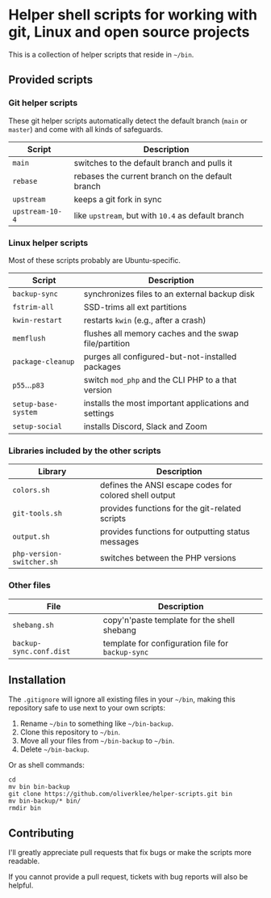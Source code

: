 # Helper shell scripts for working with git, Linux and open source projects

This is a collection of helper scripts that reside in `~/bin`.

## Provided scripts

### Git helper scripts

These git helper scripts automatically detect the default branch (`main` or `master`)
and come with all kinds of safeguards.

| Script            | Description                                        |
|-------------------|----------------------------------------------------|
| `main`            | switches to the default branch and pulls it        |
| `rebase`          | rebases the current branch on the default branch   |
| `upstream`        | keeps a git fork in sync                           |
| `upstream-10-4`   | like `upstream`, but with `10.4` as default branch |

### Linux helper scripts

Most of these scripts probably are Ubuntu-specific.

| Script              | Description                                           |
|---------------------|-------------------------------------------------------|
| `backup-sync`       | synchronizes files to an external backup disk         |
| `fstrim-all`        | SSD-trims all ext partitions                          |
| `kwin-restart`      | restarts `kwin` (e.g., after a crash)                 |
| `memflush`          | flushes all memory caches and the swap file/partition |
| `package-cleanup`   | purges all configured-but-not-installed packages      |
| `p55`…`p83`         | switch `mod_php` and the CLI PHP to a that version    |
| `setup-base-system` | installs the most important applications and settings |
| `setup-social`      | installs Discord, Slack and Zoom                      |

### Libraries included by the other scripts

| Library                   | Description                                            |
|---------------------------|--------------------------------------------------------|
| `colors.sh`               | defines the ANSI escape codes for colored shell output | 
| `git-tools.sh`            | provides functions for the git-related scripts         |
| `output.sh`               | provides functions for outputting status messages      |
| `php-version-switcher.sh` | switches between the PHP versions                      |

### Other files

| File                    | Description                                           |
|-------------------------|-------------------------------------------------------|
| `shebang.sh`            | copy'n'paste template for the shell shebang           |
| `backup-sync.conf.dist` | template for configuration file for `backup-sync`     |

## Installation

The `.gitignore` will ignore all existing files in your `~/bin`, making this
repository safe to use next to your own scripts:

1. Rename `~/bin` to something like `~/bin-backup`.
2. Clone this repository to `~/bin`.
3. Move all your files from `~/bin-backup` to `~/bin`.
4. Delete `~/bin-backup`.

Or as shell commands:

```shell
cd
mv bin bin-backup
git clone https://github.com/oliverklee/helper-scripts.git bin
mv bin-backup/* bin/
rmdir bin
```

## Contributing

I'll greatly appreciate pull requests that fix bugs or make the scripts more
readable.

If you cannot provide a pull request, tickets with bug reports will also be helpful.
